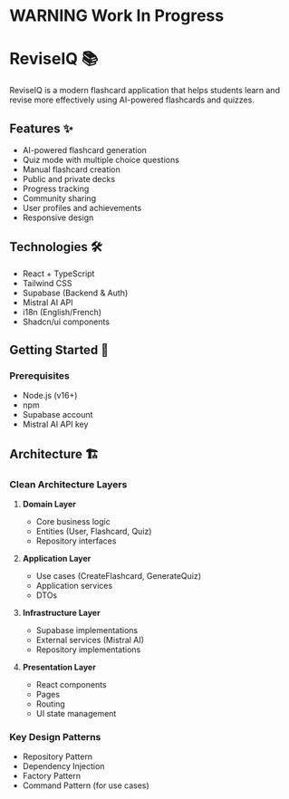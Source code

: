 # WARNING Work In Progress

# ReviseIQ 📚

ReviseIQ is a modern flashcard application that helps students learn and revise more effectively using AI-powered flashcards and quizzes.

## Features ✨

- AI-powered flashcard generation
- Quiz mode with multiple choice questions
- Manual flashcard creation
- Public and private decks
- Progress tracking
- Community sharing
- User profiles and achievements
- Responsive design

## Technologies 🛠

- React + TypeScript
- Tailwind CSS
- Supabase (Backend & Auth)
- Mistral AI API
- i18n (English/French)
- Shadcn/ui components

## Getting Started 🚀

### Prerequisites

- Node.js (v16+)
- npm
- Supabase account
- Mistral AI API key

## Architecture 🏗

### Clean Architecture Layers

1. **Domain Layer**

   - Core business logic
   - Entities (User, Flashcard, Quiz)
   - Repository interfaces

2. **Application Layer**

   - Use cases (CreateFlashcard, GenerateQuiz)
   - Application services
   - DTOs

3. **Infrastructure Layer**

   - Supabase implementations
   - External services (Mistral AI)
   - Repository implementations

4. **Presentation Layer**
   - React components
   - Pages
   - Routing
   - UI state management

### Key Design Patterns

- Repository Pattern
- Dependency Injection
- Factory Pattern
- Command Pattern (for use cases)

